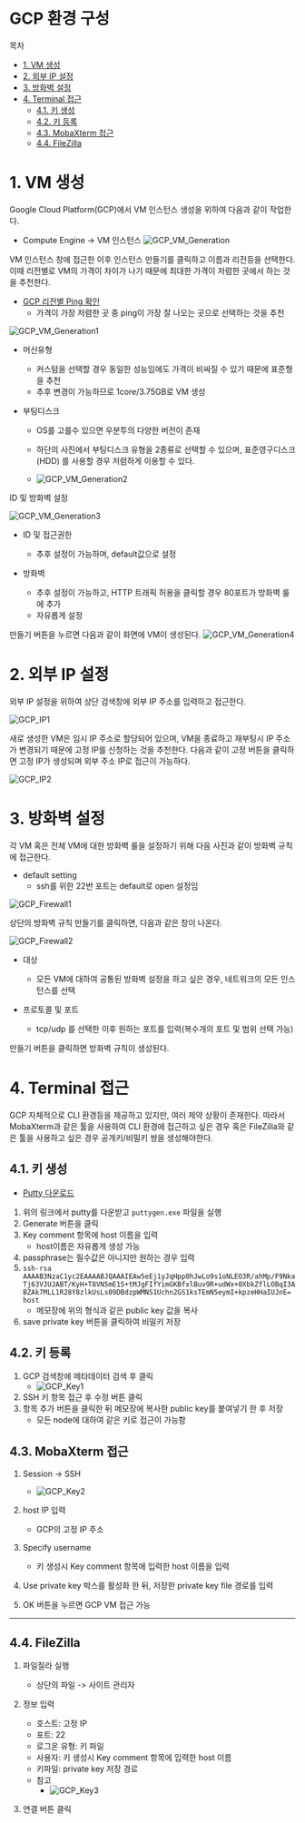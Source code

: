 GCP 환경 구성
==================
목차

- [1. VM 생성](#1-vm-생성)
- [2. 외부 IP 설정](#2-외부-ip-설정)
- [3. 방화벽 설정](#3-방화벽-설정)
- [4. Terminal 접근](#4-terminal-접근)
    - [4.1. 키 생성](#41-키-생성)
    - [4.2. 키 등록](#42-키-등록)
    - [4.3. MobaXterm 접근](#43-mobaxterm-접근)
    - [4.4. FileZilla](#44-filezilla)

# 1. VM 생성

Google Cloud Platform(GCP)에서 VM 인스턴스 생성을 위하여 다음과 같이 작업한다.

- Compute Engine -> VM 인스턴스
![GCP_VM_Generation](./Figures/GCP/GCP_VM_gen.png)

VM 인스턴스 창에 접근한 이후 인스턴스 만들기를 클릭하고 이름과 리전등을 선택한다.
이때 리전별로 VM의 가격이 차이가 나기 때문에 최대한 가격이 저렴한 곳에서 하는 것을
추천한다.

- [GCP 리전별 Ping 확인](http://www.gcping.com)
    - 가격이 가장 저렴한 곳 중 ping이 가장 잘 나오는 곳으로 선택하는 것을 추천

![GCP_VM_Generation1](./Figures/GCP/GCP_VM_gen1.png)

- 머신유형
    - 커스텀을 선택할 경우 동일한 성능임에도 가격이 비싸질 수 있기 때문에 표준형을 추천
    - 추후 변경이 가능하므로 1core/3.75GB로 VM 생성

- 부팅디스크
    - OS를 고를수 있으면 우분투의 다양한 버전이 존재
    - 하단의 사진에서 부팅디스크 유형을 2종류로 선택할 수 있으며, 표준영구디스크(HDD)
    를 사용할 경우 저렴하게 이용할 수 있다. 
    
    - ![GCP_VM_Generation2](./Figures/GCP/GCP_VM_gen2.png)


ID 및 방화벽 설정

![GCP_VM_Generation3](./Figures/GCP/GCP_VM_gen3.png)

- ID 및 접근권한
    - 추후 설정이 가능하며, default값으로 설정

- 방화벽
    - 추후 설정이 가능하고, HTTP 트래픽 허용을 클릭할 경우 80포트가 방화벽 룰에 추가
    - 자유롭게 설정
   
만들기 버튼을 누르면 다음과 같이 화면에 VM이 생성된다.
![GCP_VM_Generation4](./Figures/GCP/GCP_VM_gen4.png)

# 2. 외부 IP 설정

외부 IP 설정을 위하여 상단 검색창에 외부 IP 주소를 입력하고 접근한다.

![GCP_IP1](./Figures/GCP/GCP_IP1.png)

새로 생성한 VM은 임시 IP 주소로 할당되어 있으며, VM을 종료하고 재부팅시 IP 주소가
변경되기 때문에 고정 IP를 신청하는 것을 추천한다.
다음과 같이 고정 버튼을 클릭하면 고정 IP가 생성되며 외부 주소 IP로 접근이 가능하다.

![GCP_IP2](./Figures/GCP/GCP_IP2.png)


# 3. 방화벽 설정

각 VM 혹은 전체 VM에 대한 방화벽 룰을 설정하기 위해 다음 사진과 같이 방화벽 규칙에
접근한다.
- default setting
    - ssh를 위한 22번 포트는 default로 open 설정임

![GCP_Firewall1](./Figures/GCP/GCP_Firewall1.png)

상단의 방화벽 규칙 만들기를 클릭하면, 다음과 같은 창이 나온다.

![GCP_Firewall2](./Figures/GCP/GCP_Firewall2.png)

- 대상
    - 모든 VM에 대하여 공통된 방화벽 설정을 하고 싶은 경우, 네트워크의 모든 인스턴스를
    선택

- 프로토콜 및 포트
    - tcp/udp 를 선택한 이후 원하는 포트를 입력(복수개의 포트 및 범위 선택 가능)


만들기 버튼을 클릭하면 방화벽 규칙이 생성된다.

# 4. Terminal 접근

GCP 자체적으로 CLI 환경등을 제공하고 있지만, 여러 제약 상황이 존재한다.
따라서 MobaXterm과 같은 툴을 사용하여 CLI 환경에 접근하고 싶은 경우 혹은 FileZilla와 같은 툴을 사용하고 싶은 경우 공개키/비밀키 쌍을 생성해야한다.

## 4.1. 키 생성

- [Putty 다운로드](https://www.chiark.greenend.org.uk/~sgtatham/putty/latest.html)

1. 위의 링크에서 putty를 다운받고 `puttygen.exe` 파일을 실행
1. Generate 버튼을 클릭
1. Key comment 항목에 host 이름을 입력
    - host이름은 자유롭게 생성 가능
1. passphrase는 필수값은 아니지만 원하는 경우 입력
1. `
ssh-rsa AAAAB3NzaC1yc2EAAAABJQAAAIEAw5eEj1yJqHpp0hJwLo9s1oNLEO3R/ahMp/F9NkaTj63VJUJABT/KyH+T8VN5mE15+tMJgFIfYimGKBfxlBuv9R+udWx+0XbkZflLOBqI3ABZAk7MLL1R28Y8zlkUsLs09DBdzpWMNS1Uchn2GS1ksTEmN5eymI+kpzeHHaIUJnE= host
`
    - 메모장에 위의 형식과 같은 public key 값을 복사
1. save private key 버튼을 클릭하여 비밀키 저장

## 4.2. 키 등록

1. GCP 검색창에 메타데이터 검색 후 클릭
    - ![GCP_Key1](./Figures/GCP/GCP_Key1.png)
1. SSH 키 항목 접근 후 수정 버튼 클릭
1. 항목 추가 버튼을 클릭한 뒤 메모장에 복사한 public key를 붙여넣기 한 후 저장
    - 모든 node에 대하여 같은 키로 접근이 가능함

## 4.3. MobaXterm 접근

1. Session -> SSH
    - ![GCP_Key2](./Figures/GCP/GCP_Key2.png)
1. host IP 입력
    - GCP의 고정 IP 주소
1. Specify username
    - 키 생성시 Key comment 항목에 입력한 host 이름을 입력

1. Use private key 박스를 활성화 한 뒤, 저장한 private key file 경로를 입력
1. OK 버튼을 누르면 GCP VM 접근 가능
---

## 4.4. FileZilla

1. 파일질라 실행
    - 상단의 파일 -> 사이트 관리자

1. 정보 입력
    - 호스트: 고정 IP
    - 포트: 22
    - 로그온 유형: 키 파일
    - 사용자: 키 생성시 Key comment 항목에 입력한 host 이름
    - 키파일: private key 저장 경로
    - 참고
        - ![GCP_Key3](./Figures/GCP/GCP_Key3.png)

1. 연결 버튼 클릭